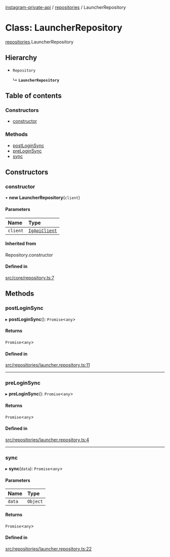 [instagram-private-api](../../README.md) / [repositories](../../modules/repositories.md) / LauncherRepository

# Class: LauncherRepository

[repositories](../../modules/repositories.md).LauncherRepository

## Hierarchy

- `Repository`

  ↳ **`LauncherRepository`**

## Table of contents

### Constructors

- [constructor](LauncherRepository.md#constructor)

### Methods

- [postLoginSync](LauncherRepository.md#postloginsync)
- [preLoginSync](LauncherRepository.md#preloginsync)
- [sync](LauncherRepository.md#sync)

## Constructors

### constructor

• **new LauncherRepository**(`client`)

#### Parameters

| Name | Type |
| :------ | :------ |
| `client` | [`IgApiClient`](../index/IgApiClient.md) |

#### Inherited from

Repository.constructor

#### Defined in

[src/core/repository.ts:7](https://github.com/Nerixyz/instagram-private-api/blob/4971f34/src/core/repository.ts#L7)

## Methods

### postLoginSync

▸ **postLoginSync**(): `Promise`<`any`\>

#### Returns

`Promise`<`any`\>

#### Defined in

[src/repositories/launcher.repository.ts:11](https://github.com/Nerixyz/instagram-private-api/blob/4971f34/src/repositories/launcher.repository.ts#L11)

___

### preLoginSync

▸ **preLoginSync**(): `Promise`<`any`\>

#### Returns

`Promise`<`any`\>

#### Defined in

[src/repositories/launcher.repository.ts:4](https://github.com/Nerixyz/instagram-private-api/blob/4971f34/src/repositories/launcher.repository.ts#L4)

___

### sync

▸ **sync**(`data`): `Promise`<`any`\>

#### Parameters

| Name | Type |
| :------ | :------ |
| `data` | `Object` |

#### Returns

`Promise`<`any`\>

#### Defined in

[src/repositories/launcher.repository.ts:22](https://github.com/Nerixyz/instagram-private-api/blob/4971f34/src/repositories/launcher.repository.ts#L22)
